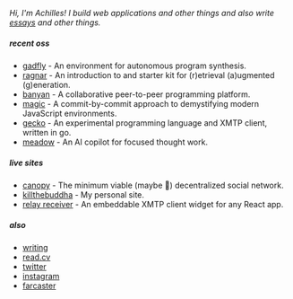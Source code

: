 _Hi, I'm Achilles! I build web applications and other things and also write [essays](https://killthebuddha.pub) and other things._

##### recent oss

- [gadfly](https://github.com/killthebuddh4/gadfly) - An environment for autonomous program synthesis.
- [ragnar](https://github.com/killthebuddh4/ragnar) - An introduction to and starter kit for (r)etrieval (a)ugmented (g)eneration.
- [banyan](https://github.com/killthebuddh4/banyan) - A collaborative peer-to-peer programming platform.
- [magic](https://github.com/killthebuddh4/magic) - A commit-by-commit approach to demystifying modern JavaScript environments.
- [gecko](https://github.com/killthebuddh4/gecko) - An experimental programming language and XMTP client, written in go.
- [meadow](https://github.com/meadow-sh/meadow) - An AI copilot for focused thought work.

##### live sites

- [canopy](https://github.com/killthebuddh4/banyan/tree/master/apps/min) - The minimum viable (maybe 😬) decentralized social network.
- [killthebuddha](https://killthebuddha.pub) - My personal site.
- [relay receiver](https://demo.relay.cc) - An embeddable XMTP client widget for any React app.

##### also

- [writing](https://killthebuddha.pub)
- [read.cv](https://read.cv/achilles)
- [twitter](https://twitter.com/killthebuddha_)
- [instagram](https://instagram.com/killthebuddh4)
- [farcaster](https://warpcast.com/ktb)

